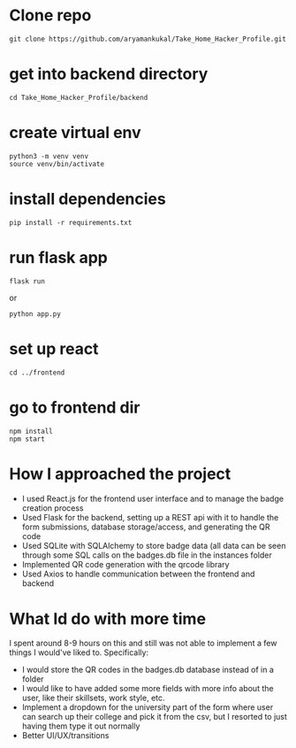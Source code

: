 # Clone repo
```
git clone https://github.com/aryamankukal/Take_Home_Hacker_Profile.git
```
# get into backend directory
```
cd Take_Home_Hacker_Profile/backend
```
# create virtual env
```
python3 -m venv venv
source venv/bin/activate
```
# install dependencies
```
pip install -r requirements.txt
```
# run flask app
```
flask run
```
or
```
python app.py
```
# set up react
```
cd ../frontend
```
# go to frontend dir
```
npm install
npm start
```

# How I approached the project

- I used React.js for the frontend user interface and to manage the badge creation process
- Used Flask for the backend, setting up a REST api with it to handle the form submissions, database storage/access, and generating the QR code 
- Used SQLite with SQLAlchemy to store badge data (all data can be seen through some SQL calls on the badges.db file in the instances folder
- Implemented QR code generation with the qrcode library 
- Used Axios to handle communication between the frontend and backend

# What Id do with more time 

I spent around 8-9 hours on this and still was not able to implement a few things I would've liked to. Specifically:

- I would store the QR codes in the badges.db database instead of in a folder
- I would like to have added some more fields with more info about the user, like their skillsets, work style, etc.
- Implement a dropdown for the university part of the form where user can search up their college and pick it from the csv, but I resorted to just having them type it out normally
- Better UI/UX/transitions
